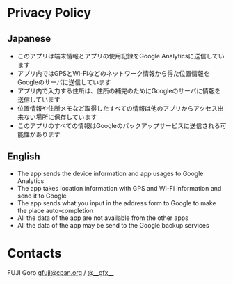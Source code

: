 # Privacy Policy

## Japanese

* このアプリは端末情報とアプリの使用記録をGoogle Analyticsに送信しています
* アプリ内ではGPSとWi-Fiなどのネットワーク情報から得た位置情報をGoogleのサーバに送信しています
* アプリ内で入力する住所は、住所の補完のためにGoogleのサーバに情報を送信しています
* 位置情報や住所メモなど取得したすべての情報は他のアプリからアクセス出来ない場所に保存しています
* このアプリのすべての情報はGoogleのバックアップサービスに送信される可能性があります

## English

* The app sends the device information and app usages to Google Analytics
* The app takes location information with GPS and Wi-Fi information and send it to Google
* The app sends what you input in the address form to Google to make the place auto-completion
* All the data of the app are not available from the other apps
* All the data of the app may be send to the Google backup services

# Contacts

FUJI Goro <gfuji@cpan.org> / [@\_\_gfx\_\_](https://twitter.com/__gfx__)
